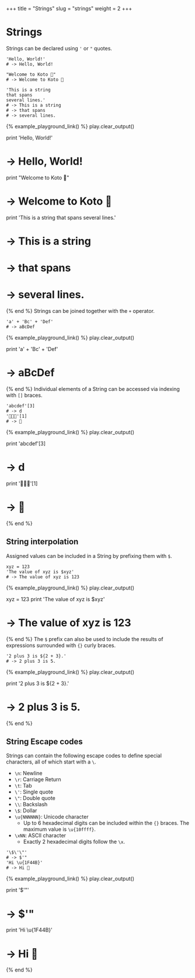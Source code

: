 +++
title = "Strings"
slug = "strings"
weight = 2
+++

# Strings

Strings can be declared using `'` or `"` quotes. 

````koto
'Hello, World!'
# -> Hello, World!

"Welcome to Koto 👋"
# -> Welcome to Koto 👋

'This is a string
that spans
several lines.'
# -> This is a string
# -> that spans
# -> several lines.
````

{% example_playground_link() %}
play.clear_output()

print 'Hello, World!'
# -> Hello, World!

print "Welcome to Koto 👋"
# -> Welcome to Koto 👋

print 'This is a string
that spans
several lines.'
# -> This is a string
# -> that spans
# -> several lines.

{% end %}
Strings can be joined together with the `+` operator.

````koto
'a' + 'Bc' + 'Def'
# -> aBcDef
````

{% example_playground_link() %}
play.clear_output()

print 'a' + 'Bc' + 'Def'
# -> aBcDef

{% end %}
Individual elements of a String can be accessed via indexing with `[]` braces.

````koto
'abcdef'[3]
# -> d
'👋🥳😆'[1]
# -> 🥳
````

{% example_playground_link() %}
play.clear_output()

print 'abcdef'[3]
# -> d
print '👋🥳😆'[1]
# -> 🥳

{% end %}
## String interpolation

Assigned values can be included in a String by prefixing them with `$`.

````koto
xyz = 123
'The value of xyz is $xyz'
# -> The value of xyz is 123
````

{% example_playground_link() %}
play.clear_output()

xyz = 123
print 'The value of xyz is $xyz'
# -> The value of xyz is 123

{% end %}
The `$` prefix can also be used to include the results of expressions surrounded with `{}` curly braces.

````koto
'2 plus 3 is ${2 + 3}.'
# -> 2 plus 3 is 5.
````

{% example_playground_link() %}
play.clear_output()

print '2 plus 3 is ${2 + 3}.'
# -> 2 plus 3 is 5.

{% end %}
## String Escape codes

Strings can contain the following escape codes to define special characters,
all of which start with a `\`. 

* `\n`: Newline
* `\r`: Carriage Return
* `\t`: Tab
* `\'`: Single quote
* `\"`: Double quote
* `\\`: Backslash
* `\$`: Dollar
* `\u{NNNNNN}`: Unicode character
  * Up to 6 hexadecimal digits can be included within the `{}` braces.
    The maximum value is `\u{10ffff}`.
* `\xNN`: ASCII character
  * Exactly 2 hexadecimal digits follow the `\x`.

````koto
'\$\'\"'
# -> $'"
'Hi \u{1F44B}'
# -> Hi 👋
````

{% example_playground_link() %}
play.clear_output()

print '\$\'\"'
# -> $'"
print 'Hi \u{1F44B}'
# -> Hi 👋

{% end %}
